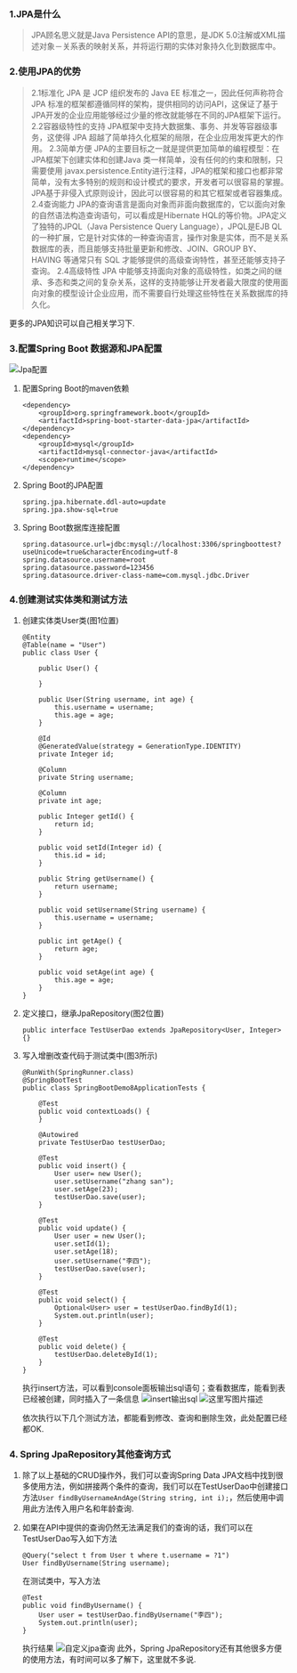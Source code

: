 ### 1.JPA是什么
>JPA顾名思义就是Java Persistence API的意思，是JDK 5.0注解或XML描述对象－关系表的映射关系，并将运行期的实体对象持久化到数据库中。

### 2.使用JPA的优势
>2.1标准化
JPA 是 JCP 组织发布的 Java EE 标准之一，因此任何声称符合 JPA 标准的框架都遵循同样的架构，提供相同的访问API，这保证了基于JPA开发的企业应用能够经过少量的修改就能够在不同的JPA框架下运行。
2.2容器级特性的支持
JPA框架中支持大数据集、事务、并发等容器级事务，这使得 JPA 超越了简单持久化框架的局限，在企业应用发挥更大的作用。
2.3简单方便
JPA的主要目标之一就是提供更加简单的编程模型：在JPA框架下创建实体和创建Java 类一样简单，没有任何的约束和限制，只需要使用 javax.persistence.Entity进行注释，JPA的框架和接口也都非常简单，没有太多特别的规则和设计模式的要求，开发者可以很容易的掌握。JPA基于非侵入式原则设计，因此可以很容易的和其它框架或者容器集成。
2.4查询能力
JPA的查询语言是面向对象而非面向数据库的，它以面向对象的自然语法构造查询语句，可以看成是Hibernate HQL的等价物。JPA定义了独特的JPQL（Java Persistence Query Language），JPQL是EJB QL的一种扩展，它是针对实体的一种查询语言，操作对象是实体，而不是关系数据库的表，而且能够支持批量更新和修改、JOIN、GROUP BY、HAVING 等通常只有 SQL 才能够提供的高级查询特性，甚至还能够支持子查询。
2.4高级特性
JPA 中能够支持面向对象的高级特性，如类之间的继承、多态和类之间的复杂关系，这样的支持能够让开发者最大限度的使用面向对象的模型设计企业应用，而不需要自行处理这些特性在关系数据库的持久化。

更多的JPA知识可以自己相关学习下.

### 3.配置Spring Boot 数据源和JPA配置
![Jpa配置](https://raw.githubusercontent.com/mxjesse/mxjesse.github.io/master/img_folder/201906/20180604003210742.png)


1. 配置Spring Boot的maven依赖
	```
	<dependency>
		<groupId>org.springframework.boot</groupId>
		<artifactId>spring-boot-starter-data-jpa</artifactId>
	</dependency>
	<dependency>
		<groupId>mysql</groupId>
		<artifactId>mysql-connector-java</artifactId>
		<scope>runtime</scope>
	</dependency>
	```

2. Spring Boot的JPA配置
	```
	spring.jpa.hibernate.ddl-auto=update
	spring.jpa.show-sql=true
	```

3. Spring Boot数据库连接配置
	```
	spring.datasource.url=jdbc:mysql://localhost:3306/springboottest?useUnicode=true&characterEncoding=utf-8
	spring.datasource.username=root
	spring.datasource.password=123456
	spring.datasource.driver-class-name=com.mysql.jdbc.Driver
	```
 
### 4.创建测试实体类和测试方法
 
1. 创建实体类User类(图1位置)
	```
	@Entity
	@Table(name = "User")
	public class User {
	
		public User() {
			
		}
		
		public User(String username, int age) {
			this.username = username;
			this.age = age;
		}
		
		@Id
		@GeneratedValue(strategy = GenerationType.IDENTITY)
		private Integer id;
		
		@Column
		private String username;
		
		@Column
		private int age;
	
		public Integer getId() {
			return id;
		}
	
		public void setId(Integer id) {
			this.id = id;
		}
	
		public String getUsername() {
			return username;
		}
	
		public void setUsername(String username) {
			this.username = username;
		}
	
		public int getAge() {
			return age;
		}
	
		public void setAge(int age) {
			this.age = age;
		}
	}
	```

2.  定义接口，继承JpaRepository(图2位置)
	```
	public interface TestUserDao extends JpaRepository<User, Integer> {}
	```
3. 写入增删改查代码于测试类中(图3所示)

	```
	@RunWith(SpringRunner.class)
	@SpringBootTest
	public class SpringBootDemo8ApplicationTests {
	
		@Test
		public void contextLoads() {
		}
	
		@Autowired
		private TestUserDao testUserDao;
		
		@Test
		public void insert() {
			User user= new User();
			user.setUsername("zhang san");
			user.setAge(23);
			testUserDao.save(user);
		}
	
		@Test
		public void update() {
			User user = new User();
			user.setId(1);
			user.setAge(18);
			user.setUsername("李四");
			testUserDao.save(user);
		}
		
		@Test
		public void select() {
			Optional<User> user = testUserDao.findById(1);
			System.out.println(user);
		}
		
		@Test
		public void delete() {
			testUserDao.deleteById(1);
		}
	}
	```
	
	执行insert方法，可以看到console面板输出sql语句；查看数据库，能看到表已经被创建，同时插入了一条信息
	![insert输出sql](https://raw.githubusercontent.com/mxjesse/mxjesse.github.io/master/img_folder/201906/20180604003819244.png)
	![这里写图片描述](https://raw.githubusercontent.com/mxjesse/mxjesse.github.io/master/img_folder/201906/20180604003941116.png)
	
	依次执行以下几个测试方法，都能看到修改、查询和删除生效，此处配置已经都OK.

### 4. Spring JpaRepository其他查询方式

1. 除了以上基础的CRUD操作外，我们可以查询Spring Data JPA文档中找到很多使用方法，例如拼接两个条件的查询，我们可以在TestUserDao中创建接口方法`User findByUsernameAndAge(String string, int i);`，然后使用中调用此方法传入用户名和年龄查询.

2. 如果在API中提供的查询仍然无法满足我们的查询的话，我们可以在TestUserDao写入如下方法
	```
	@Query("select t from User t where t.username = ?1")
	User findByUsername(String username);
	```
	在测试类中，写入方法
	```
	@Test
	public void findByUsername() {
		User user = testUserDao.findByUsername("李四");
		System.out.println(user);
	}
	```
	执行结果
	![自定义jpa查询](https://raw.githubusercontent.com/mxjesse/mxjesse.github.io/master/img_folder/201906/20180604011056586.png)
此外，Spring JpaRepository还有其他很多方便的使用方法，有时间可以多了解下，这里就不多说.